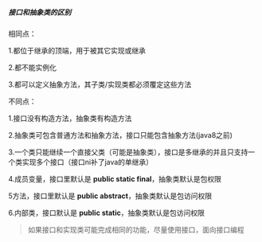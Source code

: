 #####  接口和抽象类的区别 

相同点：

1.都位于继承的顶端，用于被其它实现或继承

2.都不能实例化

3.都可以定义抽象方法，其子类/实现类都必须覆定这些方法

不同点：

1.接口没有构造方法，抽象类有构造方法

2.抽象类可包含普通方法和抽象方法，接口只能包含抽象方法(java8之前)

3.一个类只能继续一个直接父类（可能是抽象类），接口是多继承的并且只支持一个类实现多个接口（接口ni补了java的单继承）

4.成员变量，接口里默认是 **public static final**，抽象类默认是包权限

5方法，接口里默认是 **public abstract**，抽象类默认是包访问权限

6.内部类，接口默认是 **public static**，抽象类默认是包访问权限

> 如果接口和实现类可能完成相同的功能，尽量使用接口，面向接口编程